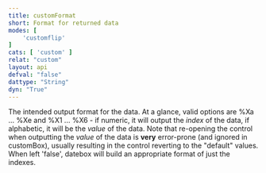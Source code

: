 ```yaml
---
title: customFormat
short: Format for returned data
modes: [
	'customflip'
]
cats: [ 'custom' ]
relat: "custom"
layout: api
defval: "false"
dattype: "String"
dyn: "True"
---
```


The intended output format for the data.  At a glance, valid options are %Xa ... %Xe 
and %X1 ... %X6 - if numeric, it will output the *index* of the data, if 
alphabetic, it will be the *value* of the data.  Note that re-opening the control 
when outputting the *value* of the data is **very** error-prone (and ignored in
customBox), usually resulting in the control reverting to the "default" values. 
When left 'false', datebox will build an appropriate format of just the indexes.
